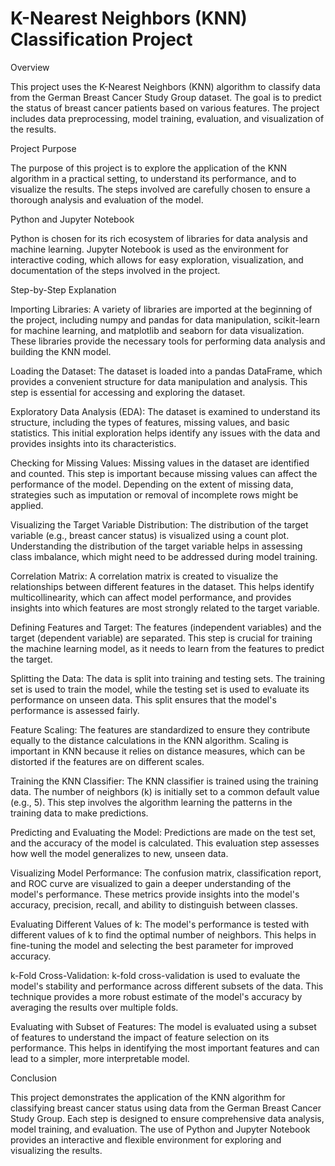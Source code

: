 # K-Nearest Neighbors (KNN) Classification Project
Overview

This project uses the K-Nearest Neighbors (KNN) algorithm to classify data from the German Breast Cancer Study Group dataset. The goal is to predict the status of breast cancer patients based on various features. The project includes data preprocessing, model training, evaluation, and visualization of the results.

Project Purpose

The purpose of this project is to explore the application of the KNN algorithm in a practical setting, to understand its performance, and to visualize the results. The steps involved are carefully chosen to ensure a thorough analysis and evaluation of the model.

Python and Jupyter Notebook

Python is chosen for its rich ecosystem of libraries for data analysis and machine learning. Jupyter Notebook is used as the environment for interactive coding, which allows for easy exploration, visualization, and documentation of the steps involved in the project.

Step-by-Step Explanation

Importing Libraries:
A variety of libraries are imported at the beginning of the project, including numpy and pandas for data manipulation, scikit-learn for machine learning, and matplotlib and seaborn for data visualization. These libraries provide the necessary tools for performing data analysis and building the KNN model.

Loading the Dataset:
The dataset is loaded into a pandas DataFrame, which provides a convenient structure for data manipulation and analysis. This step is essential for accessing and exploring the dataset.

Exploratory Data Analysis (EDA):
The dataset is examined to understand its structure, including the types of features, missing values, and basic statistics. This initial exploration helps identify any issues with the data and provides insights into its characteristics.

Checking for Missing Values:
Missing values in the dataset are identified and counted. This step is important because missing values can affect the performance of the model. Depending on the extent of missing data, strategies such as imputation or removal of incomplete rows might be applied.

Visualizing the Target Variable Distribution:
The distribution of the target variable (e.g., breast cancer status) is visualized using a count plot. Understanding the distribution of the target variable helps in assessing class imbalance, which might need to be addressed during model training.

Correlation Matrix:
A correlation matrix is created to visualize the relationships between different features in the dataset. This helps identify multicollinearity, which can affect model performance, and provides insights into which features are most strongly related to the target variable.

Defining Features and Target:
The features (independent variables) and the target (dependent variable) are separated. This step is crucial for training the machine learning model, as it needs to learn from the features to predict the target.

Splitting the Data:
The data is split into training and testing sets. The training set is used to train the model, while the testing set is used to evaluate its performance on unseen data. This split ensures that the model's performance is assessed fairly.

Feature Scaling:
The features are standardized to ensure they contribute equally to the distance calculations in the KNN algorithm. Scaling is important in KNN because it relies on distance measures, which can be distorted if the features are on different scales.

Training the KNN Classifier:
The KNN classifier is trained using the training data. The number of neighbors (k) is initially set to a common default value (e.g., 5). This step involves the algorithm learning the patterns in the training data to make predictions.

Predicting and Evaluating the Model:
Predictions are made on the test set, and the accuracy of the model is calculated. This evaluation step assesses how well the model generalizes to new, unseen data.

Visualizing Model Performance:
The confusion matrix, classification report, and ROC curve are visualized to gain a deeper understanding of the model's performance. These metrics provide insights into the model's accuracy, precision, recall, and ability to distinguish between classes.

Evaluating Different Values of k:
The model's performance is tested with different values of k to find the optimal number of neighbors. This helps in fine-tuning the model and selecting the best parameter for improved accuracy.

k-Fold Cross-Validation:
k-fold cross-validation is used to evaluate the model's stability and performance across different subsets of the data. This technique provides a more robust estimate of the model's accuracy by averaging the results over multiple folds.

Evaluating with Subset of Features:
The model is evaluated using a subset of features to understand the impact of feature selection on its performance. This helps in identifying the most important features and can lead to a simpler, more interpretable model.

Conclusion

This project demonstrates the application of the KNN algorithm for classifying breast cancer status using data from the German Breast Cancer Study Group. Each step is designed to ensure comprehensive data analysis, model training, and evaluation. The use of Python and Jupyter Notebook provides an interactive and flexible environment for exploring and visualizing the results.
